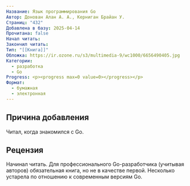 ```yaml
---
Название: Язык программирования Go
Автор: Донован Алан А. А., Керниган Брайан У.
Страниц: "432"
Добавлена в базу: 2025-04-14
Прочитана: false
Начал читать: 
Закончил читать: 
Тип: "[[Книга]]"
Обложка: https://ir.ozone.ru/s3/multimedia-9/wc1000/6656490405.jpg
Категории:
  - разработка
  - Go
Progress: <p><progress max=0 value=0></progress></p>
Формат:
  - бумажная
  - электронная
---
```

## Причина добавления

Читал, когда знакомился с Go.

## Рецензия

Начинал читать. Для профессионального Go-разработчика (учитывая авторов) обязательная книга, но не в качестве первой. Несколько устарела по отношению к современным версиям Go.
